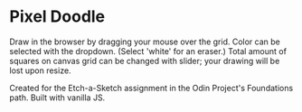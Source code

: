 # Pixel Doodle

Draw in the browser by dragging your mouse over the grid. Color can be selected with the dropdown. (Select 'white' for an eraser.) Total amount of squares on canvas grid can be changed with slider; your drawing will be lost upon resize.

Created for the Etch-a-Sketch assignment in the Odin Project's Foundations path. Built with vanilla JS.
